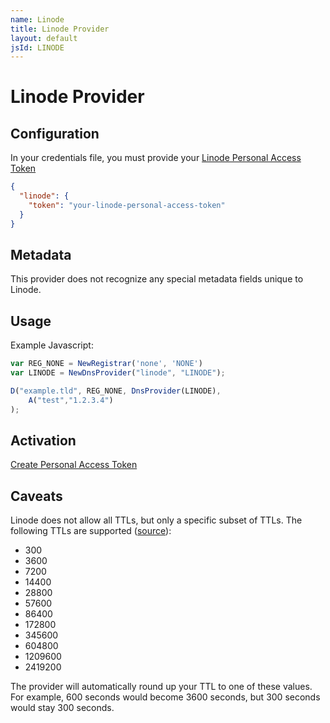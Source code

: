 ```yaml
---
name: Linode
title: Linode Provider
layout: default
jsId: LINODE
---
```

# Linode Provider

## Configuration
In your credentials file, you must provide your
[Linode Personal Access Token](https://cloud.linode.com/profile/tokens)

```json
{
  "linode": {
    "token": "your-linode-personal-access-token"
  }
}
```

## Metadata
This provider does not recognize any special metadata fields unique to Linode.

## Usage
Example Javascript:

```js
var REG_NONE = NewRegistrar('none', 'NONE')
var LINODE = NewDnsProvider("linode", "LINODE");

D("example.tld", REG_NONE, DnsProvider(LINODE),
    A("test","1.2.3.4")
);
```

## Activation
[Create Personal Access Token](https://cloud.linode.com/profile/tokens)

## Caveats
Linode does not allow all TTLs, but only a specific subset of TTLs. The following TTLs are supported
([source](https://github.com/linode/manager/blob/master/src/domains/components/SelectDNSSeconds.js)):

- 300
- 3600
- 7200
- 14400
- 28800
- 57600
- 86400
- 172800
- 345600
- 604800
- 1209600
- 2419200

The provider will automatically round up your TTL to one of these values. For example, 600 seconds would become 3600
seconds, but 300 seconds would stay 300 seconds.
